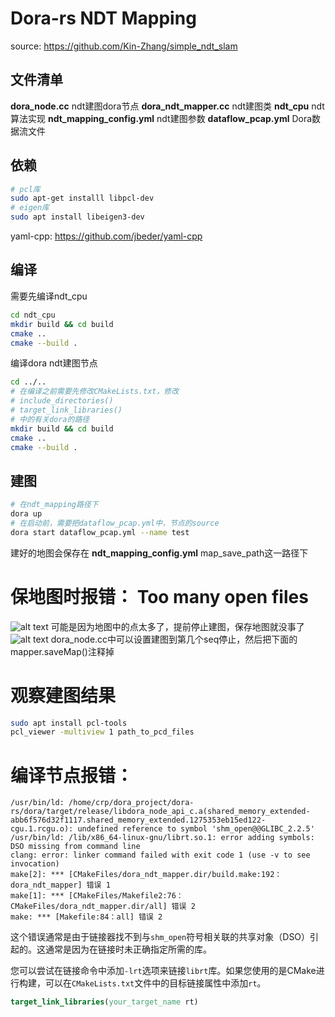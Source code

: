 # Dora-rs NDT Mapping
source: https://github.com/Kin-Zhang/simple_ndt_slam
## 文件清单
**dora_node.cc**  ndt建图dora节点
**dora_ndt_mapper.cc**   ndt建图类
**ndt_cpu**   ndt算法实现
**ndt_mapping_config.yml**   ndt建图参数
**dataflow_pcap.yml**   Dora数据流文件

## 依赖
```bash
# pcl库
sudo apt-get installl libpcl-dev
# eigen库
sudo apt install libeigen3-dev
```
yaml-cpp: https://github.com/jbeder/yaml-cpp

## 编译
需要先编译ndt_cpu
```bash
cd ndt_cpu
mkdir build && cd build
cmake ..
cmake --build .
```
编译dora ndt建图节点
```bash
cd ../..
# 在编译之前需要先修改CMakeLists.txt，修改
# include_directories()
# target_link_libraries()
# 中的有关dora的路径
mkdir build && cd build
cmake ..
cmake --build .
```

## 建图
```bash
# 在ndt_mapping路径下
dora up
# 在启动前，需要把dataflow_pcap.yml中，节点的source
dora start dataflow_pcap.yml --name test
```
建好的地图会保存在 **ndt_mapping_config.yml** map_save_path这一路径下

# 保地图时报错： Too many open files
![alt text](image.png)
可能是因为地图中的点太多了，提前停止建图，保存地图就没事了
![alt text](image1.png)
dora_node.cc中可以设置建图到第几个seq停止，然后把下面的mapper.saveMap()注释掉

# 观察建图结果
```bash
sudo apt install pcl-tools
pcl_viewer -multiview 1 path_to_pcd_files
```

# 编译节点报错：

```
/usr/bin/ld: /home/crp/dora_project/dora-rs/dora/target/release/libdora_node_api_c.a(shared_memory_extended-abb6f576d32f1117.shared_memory_extended.1275353eb15ed122-cgu.1.rcgu.o): undefined reference to symbol 'shm_open@@GLIBC_2.2.5'
/usr/bin/ld: /lib/x86_64-linux-gnu/librt.so.1: error adding symbols: DSO missing from command line
clang: error: linker command failed with exit code 1 (use -v to see invocation)
make[2]: *** [CMakeFiles/dora_ndt_mapper.dir/build.make:192：dora_ndt_mapper] 错误 1
make[1]: *** [CMakeFiles/Makefile2:76：CMakeFiles/dora_ndt_mapper.dir/all] 错误 2
make: *** [Makefile:84：all] 错误 2
```

这个错误通常是由于链接器找不到与`shm_open`符号相关联的共享对象（DSO）引起的。这通常是因为在链接时未正确指定所需的库。

您可以尝试在链接命令中添加`-lrt`选项来链接`librt`库。如果您使用的是CMake进行构建，可以在`CMakeLists.txt`文件中的目标链接属性中添加`rt`。

```cmake
target_link_libraries(your_target_name rt)
```
